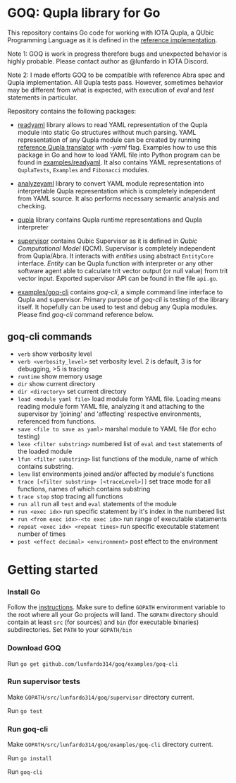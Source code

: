 # GOQ: Qupla library for Go

This repository contains Go code for working with IOTA Qupla, a QUbic Programming Language 
as it is defined in the [reference implementation](https://github.com/iotaledger/qupla).
 
Note 1: GOQ is work in progress therefore bugs and unexpected behavior is highly probable. 
Please contact author as @lunfardo in IOTA Discord.

Note 2: I made efforts GOQ to be compatible with reference Abra spec and Qupla implementation.
All Qupla tests pass.
However, sometimes behavior may be different from what is expected, with execution of 
_eval_ and _test_ statements in particular.

Repository contains the following packages:

- [readyaml](https://github.com/lunfardo314/goq/tree/master/readyaml) library allows 
to read YAML representation of the Qupla module into static Go structures without much parsing. 
YAML representation of any Qupla module can be created by running [reference Qupla translator](https://github.com/iotaledger/qupla) 
with _-yaml_ flag. Examples how to use this package in Go and how to load YAML file 
into Python program can be found in [examples/readyaml](https://github.com/lunfardo314/goq/tree/master/examples/readyaml).
It also contains YAML representations of `QuplaTests`, `Examples` and `Fibonacci` modules.

- [analyzeyaml](https://github.com/lunfardo314/goq/tree/master/analyzeyaml) library to 
convert YAML module representation into interpretable Qupla representation which is completely independent from 
YAML source. It also performs necessary semantic analysis and checking.

- [qupla](https://github.com/lunfardo314/goq/tree/master/qupla) library contains 
Qupla runtime representations and Qupla interpreter

- [supervisor](https://github.com/lunfardo314/goq/tree/master/supervisor) contains Qubic 
Supervisor as it is defined in _Qubic Computational Model_ (QCM). 
Supervisor is completely independent from Qupla/Abra. 
It interacts with _entities_ using abstract `EntityCore` interface. 
_Entity_ can be Qupla function with interpreter or any other software agent able to calculate 
trit vector output (or null value) from trit vector input. 
Exported supervisor API can be found in the file `api.go`.

- [examples/goq-cli](https://github.com/lunfardo314/goq/tree/dev/examples/goq-cli) contains 
_goq-cli_, a simple command line interface to Qupla and supervisor. 
Primary purpose of _goq-cli_ is testing of the library itself. It hopefully can be used to test and debug any Qupla modules.
Please find _goq-cli_ command reference below.

## goq-cli commands

- `verb` show verbosity level
- `verb <verbosity_level>` set verbosity level. 2 is default, 3 is for debugging, >5 is tracing
- `runtime` show memory usage
- `dir` show current directory
- `dir <directory>` set current directory
- `load <module yaml file>` load module form YAML file. Loading means reading module form YAML 
file, analyzing it and attaching to the supervisor by 'joining' and 'affecting' respective 
environments, referenced from functions.
- `save <file to save as yaml>` marshal module to YAML file (for echo testing)
- `lexe <filter substring>` numbered list of `eval` and `test` statements of the loaded module
- `lfun <filter substring>` list functions of the module, name of which contains substring.
- `lenv` list environments joined and/or affected by module's functions
- `trace [<filter substring> [<traceLevel>]]` set trace mode for all functions, names of which contains substring 
- `trace stop` stop tracing all functions 
- `run all` run all `test` and `eval` statements of the module
- `run <exec idx>` run specific statement by it's index in the numbered list
- `run <from exec idx>-<to exec idx>` run range of executable stataments
- `repeat <exec idx> <repeat times>` run specific executable statement number of times
- `post <effect decimal> <environment>` post effect to the environment

# Getting started

### Install Go
Follow the [instructions](https://golang.org/doc/install). 
Make sure to define `GOPATH` environment variable to the root where all your Go projects will land.
The `GOPATH` directory should contain at least `src` (for sources) and `bin` 
(for executable binaries) subdirectories. 
Set `PATH` to your `GOPATH/bin`

### Download GOQ

Run `go get github.com/lunfardo314/goq/examples/goq-cli`

### Run supervisor tests

Make `GOPATH/src/lunfardo314/goq/supervisor` directory current.

Run `go test`

### Run goq-cli

Make `GOPATH/src/lunfardo314/goq/examples/goq-cli` directory current.

Run `go install`

Run `goq-cli`



